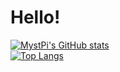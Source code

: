 # Hello!

[![MystPi's GitHub stats](https://github-readme-stats.vercel.app/api?username=MystPi)](https://github.com/MystPi/github-readme-stats)<br>
[![Top Langs](https://github-readme-stats.vercel.app/api/top-langs/?username=MystPi&layout=compact)](https://github.com/MystPi/github-readme-stats)<br>
